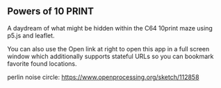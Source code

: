 ## Powers of 10 PRINT

A daydream of what might be hidden within the C64 10print maze
using p5.js and leaflet.

You can also use the Open link at right to open this app in a full screen
window which additionally supports stateful URLs so
you can bookmark favorite found locations.

perlin noise circle: https://www.openprocessing.org/sketch/112858
